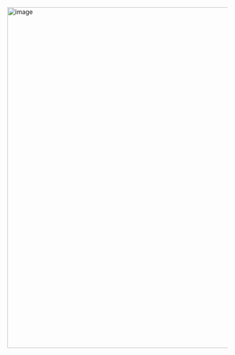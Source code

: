 <img width="834" height="779" alt="image" src="https://github.com/user-attachments/assets/ac7c51e9-7ea6-4e7e-8b53-44654f1fe822" />
